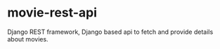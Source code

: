 # movie-rest-api
Django REST framework, Django based api to fetch and provide details about movies.
